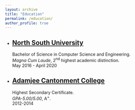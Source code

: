 ```yaml
---
layout: archive
title: "Education"
permalink: /education/
author_profile: true
---
```


- ## [North South University](http://www.northsouth.edu/)
  Bachelor of Science in Computer Science and Engineering.  
  *Magna Cum Laude*, 2<sup>nd</sup> highest academic distinction.  
  May 2016 - April 2020

- ## [Adamjee Cantonment College](https://acc.edu.bd/)
  Highest Secondary Certificate.  
  *GPA-5.00/5.00*, A<sup>+</sup>.  
  2012-2014